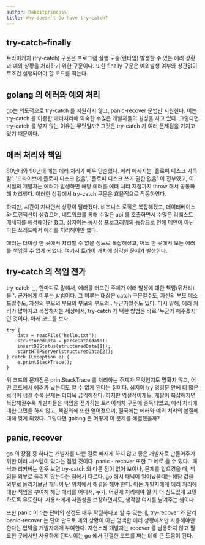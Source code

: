 ```yaml
---
author: Rabbitprincess
title: Why doesn`t Go have try-catch?
---
```


## try-catch-finally
트라이캐치 (try-catch) 구문은 프로그램 실행 도중(런타임) 발생할 수 있는 에러 상황과 예외 상황을 처리하기 위한 구문이다. 또한 finally 구문은 예외발생 여부와 상관없이 무조건 실행되어야 할 코드를 적는다.

## golang 의 에러와 예외 처리
go는 의도적으로 try-catch 를 지원하지 않고, panic-recover 문법만 지원한다. 이는 try-catch 를 이용한 에러처리에 익숙한 수많은 개발자들의 원성을 사고 있다. 그렇다면 try-catch 를 넣지 않는 이유는 무엇일까? 그것은 try-catch 가 여러 문제점을 가지고 있기 때문이다.

## 에러 처리와 책임
80년대와 90년대 에는 에러 처리가 매우 단순했다. 에러 메세지는 '플로피 디스크 가득 참', '드라이브에 플로피 디스크 없음', '플로피 디스크 쓰기 권한 없음' 이 전부였고, 이 시절의 개발자는 에러가 발생하면 해당 에러를 에러 처리 지점까지 throw 해서 공통화해 처리했다. 이러한 상황에서 try-catch 구문은 효율적으로 작동하였다.

하지만, 시간이 지나면서 상황이 달라졌다. 비즈니스 로직은 복잡해졌고, 데이터베이스와 트랜잭션이 생겼으며, 네트워크를 통해 수많은 api 를 호출하면서 수많은 리퀘스트 메세지를 해석해야만 했고, 심지어는 동시성 프로그래밍의 등장으로 인해 메인이 아닌 다른 쓰레드에서 에러를 처리해야만 했다.

에러는 더이상 한 곳에서 처리할 수 없을 정도로 복잡해졌고, 어느 한 곳에서 모든 에러를 책임질 수 없게 되었다. 여기서 트라이 캐치에 심각한 문제가 발생한다.

## try-catch 의 책임 전가
try-catch 는, 한마디로 말해서, 에러를 터뜨린 주체가 에러 발생에 대한 책임(뒤처리)을 누군가에게 미루는 방법이다. 그 미루는 대상은 catch 구문일수도, 자신의 부모 메소드일수도, 자신의 부모의 부모의 부모의 부모의.. 누군가일수도 있다. 다시 말해, 에러 처리가 많아지고 복잡해지는 세상에서, try-catch 가 택한 방법은 바로 '누군가 해주겠지' 인 것이다. 아래 코드를 보자.
```
try {
    data = readFile("hello.txt");
    structuredData = parseData(data);
    insertDBStatus(structuredData[1]);
    startHTTPServer(structuredData[2]);
} catch (Exception e) {
    e.printStackTrace();
}
```
위 코드의 문제점은 printStackTrace 를 처리하는 주체가 무엇인지도 명확치 않고, 어떤 코드에서 에러가 났는지도 알 수 없게 된다는 점이다. 심지어 try 명령문 안에 더 많은 로직이 생길 수록 문제는 더더욱 끔찍해진다. 하지만 역설적이게도, 개발이 복잡해지면 복잡해질수록 개발자들은 책임을 전가하는 트라이캐치 구문에 중독되었고, 에러 처리에 대한 고민을 하지 않고, 책임의식 또한 옅어졌으며, 결국에는 에러와 예외 처리의 본질에 대해 잊게 되었다. 그렇다면 golang 은 어떻게 이 문제를 해결했을까?

## panic, recover
go 의 장점 중 하나는 개발자를 나쁜 길로 빠지게 하지 않고 좋은 개발자로 만들어주기 위한 여러 시스템이 있다는 점일 것이다. panic - recover 또한 그 예로 들 수 있다.
​
패닉과 리커버는 언뜻 보면 try-catch 와 다른 점이 없어 보이나, 문제를 일으켰을 때, 책임을 외부로 돌리지 않는다는 점에서 다르다. go 에서 패닉이 일어났을때는 해당 값을 외부로 돌리기보단 패닉이 난 위치에서 해결을 해야 한다. 이는 개발자에게 에러 처리에 대한 책임을 부여해 해당 에러를 어디서, 누가, 어떻게 처리해야 할 지 더 심도있게 고민하도록 유도한다. 사용자에게 자율성을 보장하면서도, 생각할 여지를 남겨주는 셈이다.

또한 panic 이라는 단어의 선정도 매우 탁월하다고 할 수 있는데, try-recover 와 달리 panic-recover 는 단어 만으로  예외 상황이 아닌 명백한 에러 상황에서만 사용해야만 한다는 압박을 개발자에게 부여한다. 자연스레 개발자는 recover 를 남용하지 않고 필요한 곳에서만 사용하게 된다. 이는 go 에서 간결한 코드를 짜는 데에 큰 도움이 된다.
